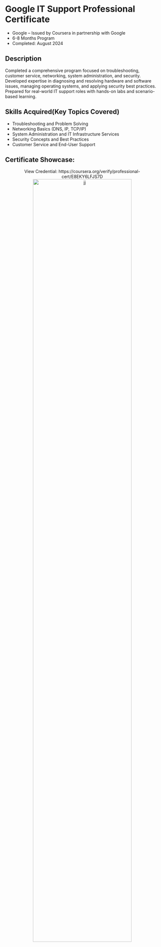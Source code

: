 <h1>Google IT Support Professional Certificate</h1>

- Google – Issued by Coursera in partnership with Google
- 6-8 Months Program
- Completed: August 2024


<h2>Description</h2>
Completed a comprehensive program focused on troubleshooting, customer service, networking, system administration, and security. Developed expertise in diagnosing and resolving hardware and software issues, managing operating systems, and applying security best practices. Prepared for real-world IT support roles with hands-on labs and scenario-based learning.

<br />
<h2>Skills Acquired(Key Topics Covered)</h2>

- Troubleshooting and Problem Solving
- Networking Basics (DNS, IP, TCP/IP)
- System Administration and IT Infrastructure Services
- Security Concepts and Best Practices
- Customer Service and End-User Support
<h2>Certificate Showcase:</h2>

<p align="center"> 
  View Credential: https://coursera.org/verify/professional-cert/E8EKY6LFJS7D <br/>

<img src="https://i.imgur.com/qwQpIh9.png" height="80%" width="80%" alt="jj"/>
<br/>

</p>

<!--
 ```diff
- text in red
+ text in green
! text in orange
# text in gray
@@ text in purple (and bold)@@
```
--!>
